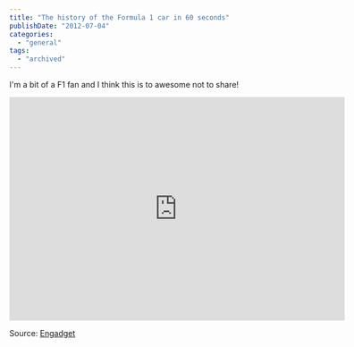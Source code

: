 ```yaml
---
title: "The history of the Formula 1 car in 60 seconds"
publishDate: "2012-07-04"
categories: 
  - "general"
tags:
  - "archived"
---
```


I'm a bit of a F1 fan and I think this is to awesome not to share!

<iframe src="https://player.vimeo.com/video/43233380?title=0&amp;byline=0&amp;portrait=0&amp;color=c4af80" frameborder="0" width="600" height="400"></iframe>

Source: [Engadget](https://www.engadget.com/2012/07/03/visualized-the-history-of-the-formula-1-car/)
